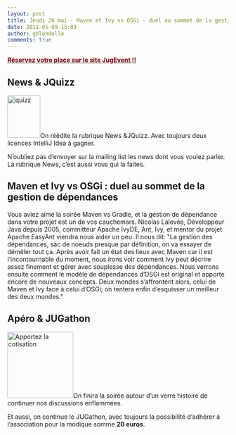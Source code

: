 ```yaml
---
layout: post
title: Jeudi 26 mai - Maven et Ivy vs OSGi - duel au sommet de la gestion de dépendances
date: 2011-05-09 15:03
author: gblondelle
comments: true
---
```

<a href="http://www.jugevents.org/jugevents/event/37929" target="_blank"><strong><span style="color: #800000;">Réservez votre place sur le site </span><span style="color: #800000;">JugEvent</span><span style="color: #800000;"> !!</span></strong></a>
<h2>News &amp; JQuizz</h2>
<a href="http://toulousejug.org/wp-content/uploads/2011/04/quizz.jpg"><img class="size-full wp-image-31" title="quizz" src="http://toulousejug.org/wp-content/uploads/2011/04/quizz.jpg" alt="quizz" width="75" height="97" /></a>On réédite la rubrique News &JQuizz.
Avec toujours deux licences IntelliJ Idea à gagner.

N’oubliez pas d’envoyer sur la mailing list les news dont vous voulez parler. La rubrique News, c’est aussi vous qui la faites.
<h2>Maven et Ivy vs OSGi : duel au sommet de la gestion de dépendances</h2>
Vous aviez aimé la soirée Maven vs Gradle, et la gestion de dépendance dans votre projet est un de vos cauchemars. Nicolas Lalevée, Développeur Java depuis 2005, committeur Apache IvyDE, Ant, Ivy, et mentor du projet Apache EasyAnt viendra nous aider un peu. Il nous dit: 
"La gestion des dépendances, sac de noeuds presque par définition, on va essayer de démêler tout ça.
Après avoir fait un état des lieux avec Maven car il est l’incontournable du moment, nous irons voir comment Ivy peut décrire assez finement et gérer avec souplesse des dépendances. Nous verrons ensuite comment le modèle de dépendances d’OSGi est original et apporte encore de nouveaux concepts. Deux mondes s’affrontent alors, celui de Maven et Ivy face à celui d’OSGi; on tentera enfin d’esquisser un meilleur des deux mondes."
<h2>Apéro &amp; JUGathon</h2>
<a href="http://toulousejug.org/wp-content/uploads/2011/04/chequier.jpg"><img class="size-thumbnail wp-image-32" title="chequier" src="http://toulousejug.org/wp-content/uploads/2011/04/chequier-150x150.jpg" alt="Apportez la cotisation" width="150" height="150" /></a>On finira la soirée autour d’un verre histoire de continuer nos discussions enflammées.

Et aussi, on continue le JUGathon, avec toujours la possibilité d’adhérer à l’association pour la modique somme <strong> 20 euros</strong>.


